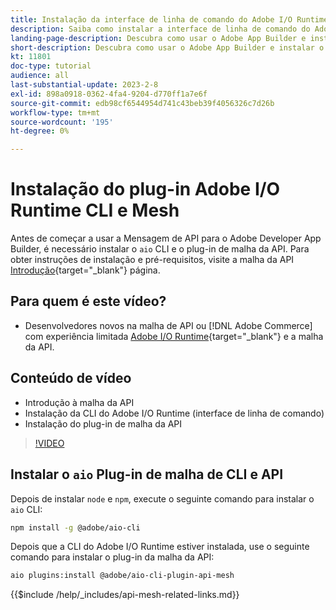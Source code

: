 ```yaml
---
title: Instalação da interface de linha de comando do Adobe I/O Runtime e do plug-in de malha da API
description: Saiba como instalar a interface de linha de comando do Adobe I/O Runtime e o plug-in de malha da API
landing-page-description: Descubra como usar o Adobe App Builder e instalar o Adobe I/O Runtime com o plug-in de malha de API.
short-description: Descubra como usar o Adobe App Builder e instalar o Adobe I/O Runtime com o plug-in de malha de API.
kt: 11801
doc-type: tutorial
audience: all
last-substantial-update: 2023-2-8
exl-id: 898a0918-0362-4fa4-9204-d770ff1a7e6f
source-git-commit: edb98cf6544954d741c43beb39f4056326c7d26b
workflow-type: tm+mt
source-wordcount: '195'
ht-degree: 0%

---
```


# Instalação do plug-in Adobe I/O Runtime CLI e Mesh

Antes de começar a usar a Mensagem de API para o Adobe Developer App Builder, é necessário instalar o `aio` CLI e o plug-in de malha da API.
Para obter instruções de instalação e pré-requisitos, visite a malha da API [Introdução](https://developer.adobe.com/graphql-mesh-gateway/gateway/getting-started/){target="_blank"} página.

## Para quem é este vídeo?

* Desenvolvedores novos na malha de API ou [!DNL Adobe Commerce] com experiência limitada [Adobe I/O Runtime](https://developer.adobe.com/runtime/docs/guides/overview/){target="_blank"} e a malha da API.

## Conteúdo de vídeo

* Introdução à malha da API
* Instalação da CLI do Adobe I/O Runtime (interface de linha de comando)
* Instalação do plug-in de malha da API

>[!VIDEO](https://video.tv.adobe.com/v/3414122?quality=12&learn=on)

## Instalar o `aio` Plug-in de malha de CLI e API

Depois de instalar `node` e `npm`, execute o seguinte comando para instalar o `aio` CLI:

```bash
npm install -g @adobe/aio-cli
```

Depois que a CLI do Adobe I/O Runtime estiver instalada, use o seguinte comando para instalar o plug-in da malha da API:

```bash
aio plugins:install @adobe/aio-cli-plugin-api-mesh
```

{{$include /help/_includes/api-mesh-related-links.md}}
